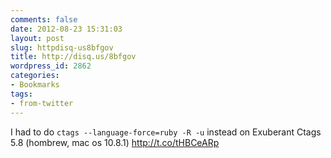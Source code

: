 ```yaml
---
comments: false
date: 2012-08-23 15:31:03
layout: post
slug: httpdisq-us8bfgov
title: http://disq.us/8bfgov
wordpress_id: 2862
categories:
- Bookmarks
tags:
- from-twitter
---
```


I had to do ```ctags --language-force=ruby -R -u``` instead on Exuberant Ctags 5.8 (hombrew, mac os 10.8.1) http://t.co/tHBCeARp

